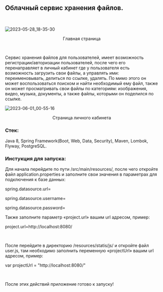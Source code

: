 ## Облачный сервис хранения файлов.
<br>

![2023-05-28_18-35-30](https://github.com/ApT3rn/cloud/assets/96689510/6a35acd0-f023-42b2-8da7-3b7e163ce034)
<p align=center>Главная страница</p>
<br>

Сервис хранения файлов для пользователей, имеет возможность
регистрации/авторизации пользователей, после чего его перенаправляет
в личный кабинет где у пользователя есть возможность загрузить свои файлы, а
управлять ими: переименовывать, делиться по ссылке, удалять. По мимо этого
он может воспользоваться поиском и найти необходимый ему файл, также он может 
просматривать свои файлы по категориям: изображения, видео, музыка, документы, а также
файлы, которыми он поделился по ссылке.
<br>

![2023-06-01_00-55-16](https://github.com/ApT3rn/cloud/assets/96689510/ad09614a-296f-46a4-a974-23ddd0b5b71f)
<p align=center>Страница личного кабинета</p>

### Стек:

Java 8, Spring Framework(Boot, Web, Data, Security), Maven, Lombok, Flyway, PostgreSQL.

### Инстукция для запуска:

Для начала перейдите по пути /src/main/resources/, после чего откройте файл application.properties 
и заполните свои значения в параметрах для подключения к базе данных:

<p>spring.datasource.url=</p>
<p>spring.datasource.username=</p>
<p>spring.datasource.password=</p>

Также заполните параметр «project.url» вашим url адресом, пример:

<p>project.url=http://localhost:8080/</p>

<br>

После перейдите в директорию /resources/statis/js/ и откройте файл user.js, 
там необходимо заполнить переменную «projectUrl» вашим url адресом, пример:

<p>var projectUrl = "http://localhost:8080/"</p>

<br>

После этих действий приложение готово к запуску!

###
